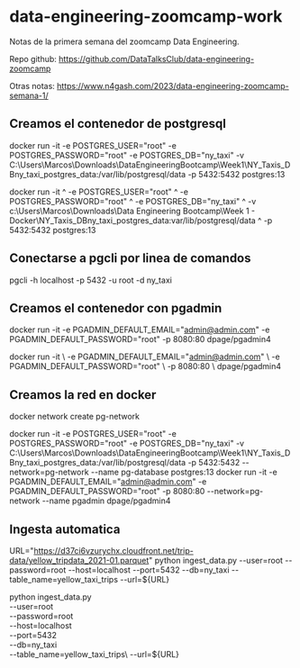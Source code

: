 # data-engineering-zoomcamp-work
Notas de la primera semana del zoomcamp Data Engineering.

Repo github: https://github.com/DataTalksClub/data-engineering-zoomcamp

Otras notas: https://www.n4gash.com/2023/data-engineering-zoomcamp-semana-1/

## Creamos el contenedor de postgresql
docker run -it  -e POSTGRES_USER="root" -e POSTGRES_PASSWORD="root" -e POSTGRES_DB="ny_taxi" -v C:\Users\Marcos\Downloads\DataEngineeringBootcamp\Week1\NY_Taxis_DBny_taxi_postgres_data:/var/lib/postgresql/data -p 5432:5432 postgres:13


docker run -it ^
	-e POSTGRES_USER="root" ^
	-e POSTGRES_PASSWORD="root" ^
	-e POSTGRES_DB="ny_taxi" ^
	-v c:\Users\Marcos\Downloads\Data Engineering Bootcamp\Week 1 - Docker\NY_Taxis_DBny_taxi_postgres_data:var/lib/postgresql/data ^
	-p 5432:5432 postgres:13


## Conectarse a pgcli por linea de comandos
pgcli -h  localhost -p 5432 -u root -d ny_taxi


## Creamos el contenedor con pgadmin
docker run -it -e PGADMIN_DEFAULT_EMAIL="admin@admin.com" -e PGADMIN_DEFAULT_PASSWORD="root" -p 8080:80 dpage/pgadmin4


docker run -it \\
  -e PGADMIN_DEFAULT_EMAIL="admin@admin.com" \\
  -e PGADMIN_DEFAULT_PASSWORD="root" \\
  -p 8080:80 \\
  dpage/pgadmin4


## Creamos la red en docker
docker network create pg-network

docker run -it  -e POSTGRES_USER="root" -e POSTGRES_PASSWORD="root" -e POSTGRES_DB="ny_taxi" -v C:\Users\Marcos\Downloads\DataEngineeringBootcamp\Week1\NY_Taxis_DBny_taxi_postgres_data:/var/lib/postgresql/data -p 5432:5432 --network=pg-network --name pg-database postgres:13 
docker run -it -e PGADMIN_DEFAULT_EMAIL="admin@admin.com" -e PGADMIN_DEFAULT_PASSWORD="root" -p 8080:80 --network=pg-network --name pgadmin dpage/pgadmin4 


## Ingesta automatica
URL="https://d37ci6vzurychx.cloudfront.net/trip-data/yellow_tripdata_2021-01.parquet"
python ingest_data.py --user=root --password=root --host=localhost --port=5432 --db=ny_taxi --table_name=yellow_taxi_trips --url=${URL}


python ingest_data.py \
--user=root \
--password=root \
--host=localhost \
--port=5432 \
--db=ny_taxi \
--table_name=yellow_taxi_trips\ 
--url=${URL}
